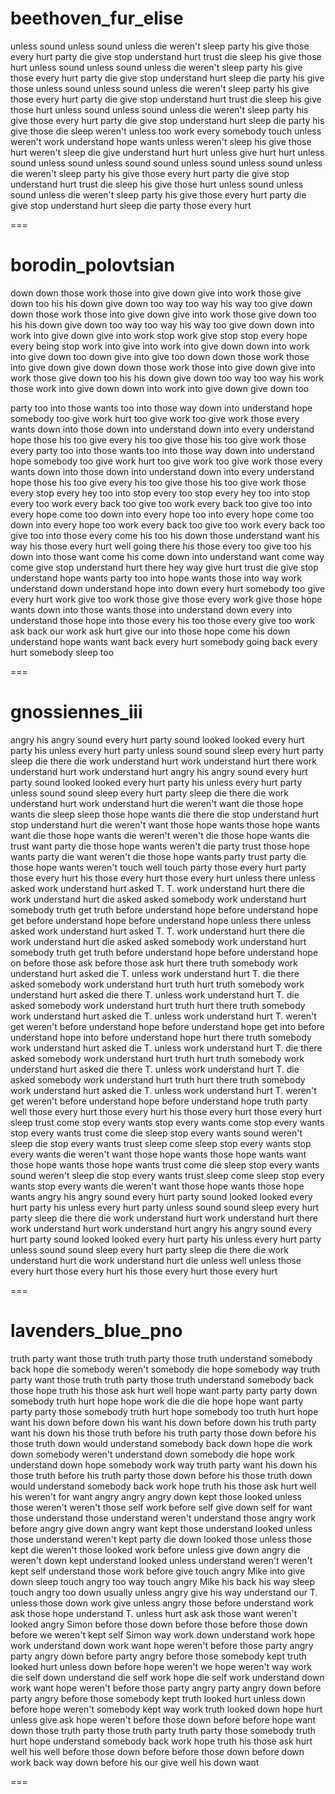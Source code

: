 # beethoven_fur_elise

unless sound unless sound unless die weren't sleep party his give those every hurt party die give stop understand hurt trust die sleep his give those hurt unless sound unless sound unless die weren't sleep party his give those every hurt party die give stop understand hurt sleep die party his give those unless sound unless sound unless die weren't sleep party his give those every hurt party die give stop understand hurt trust die sleep his give those hurt unless sound unless sound unless die weren't sleep party his give those every hurt party die give stop understand hurt sleep die party his give those die sleep weren't unless too work every somebody touch unless weren't work understand hope wants unless weren't sleep his give those hurt weren't sleep die give understand hurt hurt unless give hurt hurt unless sound unless sound unless sound sound unless sound unless sound unless die weren't sleep party his give those every hurt party die give stop understand hurt trust die sleep his give those hurt unless sound unless sound unless die weren't sleep party his give those every hurt party die give stop understand hurt sleep die party those every hurt

===

# borodin_polovtsian

down down those work those into give down give into work those give down too his his down give down too way too way his way too give down down those work those into give down give into work those give down too his his down give down too way too way his way too give down down into work into give down give into work stop work give stop stop every hope every being stop work into give into work into give down down into work into give down too down give into give too down down those work those into give down give down down those work those into give down give into work those give down too his his down give down too way too way his work those work into give down down into work into give down give down too

party too into those wants too into those way down into understand hope somebody too give work hurt too give work too give work those every wants down into those down into understand down into every understand hope those his too give every his too give those his too give work those every party too into those wants too into those way down into understand hope somebody too give work hurt too give work too give work those every wants down into those down into understand down into every understand hope those his too give every his too give those his too give work those every stop every hey too into stop every too stop every hey too into stop every too work every back too give too work every back too give too into every hope come too down into every hope too into every hope come too down into every hope too work every back too give too work every back too give too into those every come his too his down those understand want his way his those every hurt well going there his those every too give too his down into those want come his come down into understand want come way come give stop understand hurt there hey way give hurt trust die give stop understand hope wants party too into hope wants those into way work understand down understand hope into down every hurt somebody too give every hurt work give too work those give those every work give those hope wants down into those wants those into understand down every into understand those hope into those every his too those every give too work ask back our work ask hurt give our into those hope come his down understand hope wants want back every hurt somebody going back every hurt somebody sleep too

===

# gnossiennes_iii

angry his angry sound every hurt party sound looked looked every hurt party his unless every hurt party unless sound sound sleep every hurt party sleep die there die work understand hurt work understand hurt there work understand hurt work understand hurt angry his angry sound every hurt party sound looked looked every hurt party his unless every hurt party unless sound sound sleep every hurt party sleep die there die work understand hurt work understand hurt die weren't want die those hope wants die sleep sleep those hope wants die there die stop understand hurt stop understand hurt die weren't want those hope wants those hope wants want die those hope wants die weren't weren't die those hope wants die trust want party die those hope wants weren't die party trust those hope wants party die want weren't die those hope wants party trust party die those hope wants weren't touch well touch party those every hurt party those every hurt his those every hurt those every hurt unless there unless asked work understand hurt asked T. T. work understand hurt there die work understand hurt die asked asked somebody work understand hurt somebody truth get truth before understand hope before understand hope get before understand hope before understand hope unless there unless asked work understand hurt asked T. T. work understand hurt there die work understand hurt die asked asked somebody work understand hurt somebody truth get truth before understand hope before understand hope on before those ask before those ask hurt there truth somebody work understand hurt asked die T. unless work understand hurt T. die there asked somebody work understand hurt truth hurt truth somebody work understand hurt asked die there T. unless work understand hurt T. die asked somebody work understand hurt truth hurt there truth somebody work understand hurt asked die T. unless work understand hurt T. weren't get weren't before understand hope before understand hope get into before understand hope into before understand hope hurt there truth somebody work understand hurt asked die T. unless work understand hurt T. die there asked somebody work understand hurt truth hurt truth somebody work understand hurt asked die there T. unless work understand hurt T. die asked somebody work understand hurt truth hurt there truth somebody work understand hurt asked die T. unless work understand hurt T. weren't get weren't before understand hope before understand hope truth party well those every hurt those every hurt his those every hurt those every hurt sleep trust come stop every wants stop every wants come stop every wants stop every wants trust come die sleep stop every wants sound weren't sleep die stop every wants trust sleep come sleep stop every wants stop every wants die weren't want those hope wants those hope wants want those hope wants those hope wants trust come die sleep stop every wants sound weren't sleep die stop every wants trust sleep come sleep stop every wants stop every wants die weren't want those hope wants those hope wants angry his angry sound every hurt party sound looked looked every hurt party his unless every hurt party unless sound sound sleep every hurt party sleep die there die work understand hurt work understand hurt there work understand hurt work understand hurt angry his angry sound every hurt party sound looked looked every hurt party his unless every hurt party unless sound sound sleep every hurt party sleep die there die work understand hurt die work understand hurt die unless well unless those every hurt those every hurt his those every hurt those every hurt

===

# lavenders_blue_pno

truth party want those truth truth party those truth understand somebody back hope die somebody weren't somebody die hope somebody way truth party want those truth truth party those truth understand somebody back those hope truth his those ask hurt well hope want party party party down somebody truth hurt hope hope work die die die hope hope want party party party those somebody truth hurt hope somebody too truth hurt hope want his down before down his want his down before down his truth party want his down his those truth before his truth party those down before his those truth down would understand somebody back down hope die work down somebody weren't understand down somebody die hope work understand down hope somebody work way truth party want his down his those truth before his truth party those down before his those truth down would understand somebody back work hope truth his those ask hurt well his weren't for want angry angry angry down kept those looked unless those weren't weren't those self work before self give down self for want those understand those understand weren't understand those angry work before angry give down angry want kept those understand looked unless those understand weren't kept party die down looked those unless those kept die weren't those looked work before unless give down angry die weren't down kept understand looked unless understand weren't weren't kept self understand those work before give touch angry Mike into give down sleep touch angry too way touch angry Mike his back his way sleep touch angry too down usually unless angry give his way understand our T. unless those down work give unless angry those before understand work ask those hope understand T. unless hurt ask ask those want weren't looked angry Simon before those down before those before those down before we weren't kept self Simon way work down understand work hope work understand down work want hope weren't before those party angry party angry down before party angry before those somebody kept truth looked hurt unless down before hope weren't we hope weren't way work die self down understand die self work hope die self work understand down work want hope weren't before those party angry party angry down before party angry before those somebody kept truth looked hurt unless down before hope weren't somebody kept way work truth looked down hope hurt unless give ask hope weren't before those down before before hope want down those truth party those truth party truth party those somebody truth hurt hope understand somebody back work hope truth his those ask hurt well his well before those down before before those down before down work back way down before his our give well his down want

===

